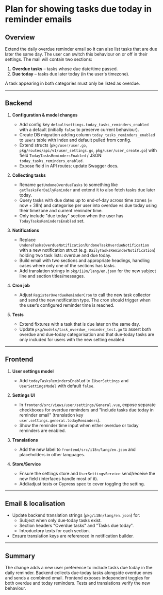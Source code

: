 # Plan for showing tasks due today in reminder emails

## Overview
Extend the daily overdue reminder email so it can also list tasks that are due later the same day. The user can switch this behaviour on or off in their settings. The mail will contain two sections:

1. **Overdue tasks** – tasks whose due date/time passed.
2. **Due today** – tasks due later today (in the user's timezone).

A task appearing in both categories must only be listed as overdue.

---

## Backend
1. **Configuration & model changes**
   - Add config key `defaultsettings.today_tasks_reminders_enabled` with a default (initially `false` to preserve current behaviour).
   - Create DB migration adding column `today_tasks_reminders_enabled` to `users` table with index and default pulled from config.
   - Extend structs (`pkg/user/user.go`, `pkg/routes/api/v1/user_settings.go`, `pkg/user/user_create.go`) with field `TodayTasksRemindersEnabled` / JSON `today_tasks_reminders_enabled`.
   - Expose field in API routes; update Swagger docs.

2. **Collecting tasks**
   - Rename `getUndoneOverdueTasks` to something like `getTasksForDailyReminder` and extend it to also fetch tasks due later today.
   - Query tasks with due dates up to end‑of‑day across time zones (≈ now + 38h) and categorise per user into overdue vs due today using their timezone and current reminder time.
   - Only include "due today" section when the user has `TodayTasksRemindersEnabled` set.

3. **Notifications**
   - Replace `UndoneTasksOverdueNotification`/`UndoneTaskOverdueNotification` with a new notification struct (e.g. `DailyTasksReminderNotification`) holding two task lists: overdue and due today.
   - Build email with two sections and appropriate headings, handling cases where only one of the sections has tasks.
   - Add translation strings in `pkg/i18n/lang/en.json` for the new subject line and section titles/messages.

4. **Cron job**
   - Adjust `RegisterOverdueReminderCron` to call the new task collector and send the new notification type. The cron should trigger when the user’s configured reminder time is reached.

5. **Tests**
   - Extend fixtures with a task that is due later on the same day.
   - Update `pkg/models/task_overdue_reminder_test.go` to assert both overdue and due‑today categorisation and that due‑today tasks are only included for users with the new setting enabled.

---

## Frontend
1. **User settings model**
   - Add `todayTasksRemindersEnabled` to `IUserSettings` and `UserSettingsModel` with default `false`.

2. **Settings UI**
   - In `frontend/src/views/user/settings/General.vue`, expose separate checkboxes for overdue reminders and "Include tasks due today in reminder email" (translation key `user.settings.general.todayReminders`).
   - Show the reminder time input when either overdue or today reminders are enabled.

3. **Translations**
   - Add the new label to `frontend/src/i18n/lang/en.json` and placeholders in other languages.

4. **Store/Service**
   - Ensure the settings store and `UserSettingsService` send/receive the new field (interfaces handle most of it).
   - Add/adjust tests or Cypress spec to cover toggling the setting.

---

## Email & localisation
- Update backend translation strings (`pkg/i18n/lang/en.json`) for:
  - Subject when only due‑today tasks exist.
  - Section headers "Overdue tasks" and "Tasks due today".
  - Introductory texts for each section.
- Ensure translation keys are referenced in notification builder.

---

## Summary
The change adds a new user preference to include tasks due today in the daily reminder. Backend collects due‑today tasks alongside overdue ones and sends a combined email. Frontend exposes independent toggles for both overdue and today reminders. Tests and translations verify the new behaviour.
